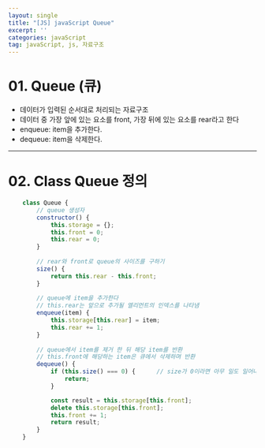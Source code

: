 ```yaml
---
layout: single
title: "[JS] javaScript Queue"
excerpt: ''
categories: javaScript
tag: javaScript, js, 자료구조
---
```


# 01. Queue (큐)
- 데이터가 입력된 순서대로 처리되는 자료구조
- 데이터 중 가장 앞에 있는 요소를 front, 가장 뒤에 있는 요소를 rear라고 한다
- enqueue: item을 추가한다. 
- dequeue: item을 삭제한다.

---

# 02. Class Queue 정의

```js
    class Queue {
        // queue 생성자
        constructor() {
            this.storage = {};
            this.front = 0;
            this.rear = 0;
        }
        
        // rear와 front로 queue의 사이즈를 구하기
        size() {
            return this.rear - this.front;
        }
        
        // queue에 item을 추가한다
        // this.rear는 앞으로 추가될 엘리먼트의 인덱스를 나타냄
        enqueue(item) {
            this.storage[this.rear] = item;
            this.rear += 1;                    
        }
        
        // queue에서 item를 제거 한 뒤 해당 item를 반환
        // this.front에 해당하는 item은 큐에서 삭제하며 반환
        dequeue() {
            if (this.size() === 0) {      // size가 0이라면 아무 일도 일어나지 않음
                return;
            }

            const result = this.storage[this.front];
            delete this.storage[this.front];
            this.front += 1;
            return result;
        }
    }
```